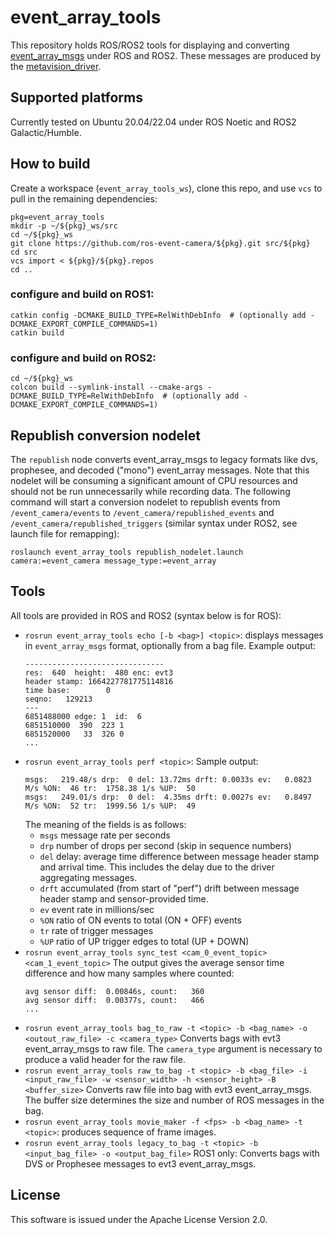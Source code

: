 # event_array_tools

This repository holds ROS/ROS2 tools for displaying and converting
[event_array_msgs](https://github.com/ros-event-camera/event_array_msgs)
under ROS and ROS2. These messages are produced by the
[metavision_driver](https://github.com/ros-event-camera/metavision_ros_driver).

## Supported platforms

Currently tested on Ubuntu 20.04/22.04 under ROS Noetic and ROS2 Galactic/Humble.

## How to build
Create a workspace (``event_array_tools_ws``), clone this repo, and use ``vcs``
to pull in the remaining dependencies:

```
pkg=event_array_tools
mkdir -p ~/${pkg}_ws/src
cd ~/${pkg}_ws
git clone https://github.com/ros-event-camera/${pkg}.git src/${pkg}
cd src
vcs import < ${pkg}/${pkg}.repos
cd ..
```

### configure and build on ROS1:

```
catkin config -DCMAKE_BUILD_TYPE=RelWithDebInfo  # (optionally add -DCMAKE_EXPORT_COMPILE_COMMANDS=1)
catkin build
```

### configure and build on ROS2:

```
cd ~/${pkg}_ws
colcon build --symlink-install --cmake-args -DCMAKE_BUILD_TYPE=RelWithDebInfo  # (optionally add -DCMAKE_EXPORT_COMPILE_COMMANDS=1)
```

## Republish conversion nodelet

The ``republish`` node converts event_array_msgs to legacy formats
like dvs, prophesee, and decoded ("mono") event_array messages. Note
that this nodelet will be consuming a significant amount of CPU
resources and should not be run unnecessarily while recording data.
The following command will start a conversion nodelet to republish
events from ``/event_camera/events`` to
``/event_camera/republished_events`` and
``/event_camera/republished_triggers``
(similar syntax under ROS2, see launch file for remapping):
```
roslaunch event_array_tools republish_nodelet.launch camera:=event_camera message_type:=event_array
```

## Tools

All tools are provided in ROS and ROS2 (syntax below is for ROS):

- ``rosrun event_array_tools echo [-b <bag>] <topic>``: displays messages in
  ``event_array_msgs`` format, optionally from a bag file. Example output:
  ```
  -------------------------------
  res:  640  height:  480 enc: evt3
  header stamp: 1664227781775114816
  time base:        0
  seqno:   129213
  ---
  6851488000 edge: 1  id:  6
  6851510000  390  223 1
  6851520000   33  326 0
  ...
  ```
- ``rosrun event_array_tools perf <topic>``:
  Sample output:
  ```
  msgs:   219.48/s drp:  0 del: 13.72ms drft: 0.0033s ev:   0.0823 M/s %ON:  46 tr:  1758.38 1/s %UP:  50
  msgs:   249.01/s drp:  0 del:  4.35ms drft: 0.0027s ev:   0.8497 M/s %ON:  52 tr:  1999.56 1/s %UP:  49
   ```
   The meaning of the fields is as follows:
   - ``msgs`` message rate per seconds
   - ``drp`` number of drops per second (skip in sequence numbers)
   - ``del`` delay: average time difference between message header
     stamp and arrival time. This includes the delay due to the driver
     aggregating messages.
   - ``drft`` accumulated (from start of "perf") drift between message
     header stamp and sensor-provided time.
   - ``ev`` event rate in millions/sec
   - ``%ON`` ratio of ON events to total (ON + OFF) events
   - ``tr`` rate of trigger messages
   - ``%UP`` ratio of UP trigger edges to total (UP + DOWN)
- ``rosrun event_array_tools sync_test <cam_0_event_topic> <cam_1_event_topic>``
  The output gives the average sensor time difference and how many
  samples where counted:
  ```
  avg sensor diff:  0.00846s, count:   360
  avg sensor diff:  0.00377s, count:   466
  ...
  ```
- ``rosrun event_array_tools bag_to_raw -t <topic> -b <bag_name> -o <outout_raw_file> -c <camera_type>`` 
  Converts bags with evt3 event_array_msgs to raw file. The
  ``camera_type`` argument is necessary to produce a valid header for
  the raw file.
- ``rosrun event_array_tools raw_to_bag -t <topic> -b <bag_file> -i <input_raw_file> -w <sensor_width> -h <sensor_height> -B <buffer_size>``
  Converts raw file into bag with evt3 event_array_msgs. The buffer
  size determines the size and number of ROS messages in the bag.
- ``rosrun event_array_tools movie_maker -f <fps> -b <bag_name> -t <topic>``:
  produces sequence of frame images.
- ``rosrun event_array_tools legacy_to_bag -t <topic> -b <input_bag_file> -o <output_bag_file>``
  ROS1 only: Converts bags with DVS or Prophesee messages to evt3
  event_array_msgs.

## License

This software is issued under the Apache License Version 2.0.
